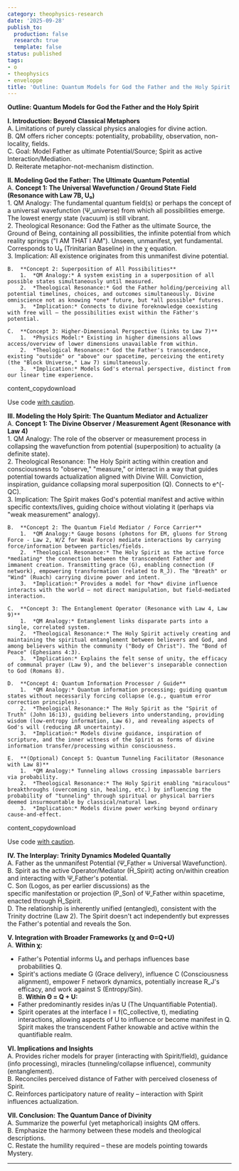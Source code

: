 ```yaml
---
category: theophysics-research
date: '2025-09-28'
publish_to:
  production: false
  research: true
  template: false
status: published
tags:
- o
- theophysics
- enveloppe
title: 'Outline: Quantum Models for God the Father and the Holy Spirit'
---
```

   
**Outline: Quantum Models for God the Father and the Holy Spirit**   
   
**I. Introduction: Beyond Classical Metaphors**     
A. Limitations of purely classical physics analogies for divine action.     
B. QM offers richer concepts: potentiality, probability, observation, non-locality, fields.     
C. Goal: Model Father as ultimate Potential/Source; Spirit as active Interaction/Mediation.     
D. Reiterate metaphor-not-mechanism distinction.   
   
**II. Modeling God the Father: The Ultimate Quantum Potential**     
A. **Concept 1: The Universal Wavefunction / Ground State Field (Resonance with Law 7B, U₀)**     
1. QM Analogy: The fundamental quantum field(s) or perhaps the concept of a universal wavefunction (Ψ_universe) from which all possibilities emerge. The lowest energy state (vacuum) is still vibrant.     
2. Theological Resonance: God the Father as the ultimate Source, the Ground of Being, containing all possibilities, the infinite potential from which reality springs ("I AM THAT I AM"). Unseen, unmanifest, yet fundamental. Corresponds to U₀ (Trinitarian Baseline) in the χ equation.     
3. Implication: All existence originates from this unmanifest divine potential.   
   
```
B.  **Concept 2: Superposition of All Possibilities**
    1.  *QM Analogy:* A system existing in a superposition of all possible states simultaneously until measured.
    2.  *Theological Resonance:* God the Father holding/perceiving all potential timelines, choices, and outcomes simultaneously. Divine omniscience not as knowing *one* future, but *all possible* futures.
    3.  *Implication:* Connects to divine foreknowledge coexisting with free will – the possibilities exist within the Father's potential.

C.  **Concept 3: Higher-Dimensional Perspective (Links to Law 7)**
    1.  *Physics Model:* Existing in higher dimensions allows access/overview of lower dimensions unavailable from within.
    2.  *Theological Resonance:* God the Father's transcendence, existing "outside" or "above" our spacetime, perceiving the entirety (the "Block Universe," Law 7) simultaneously.
    3.  *Implication:* Models God's eternal perspective, distinct from our linear time experience.
```
   
   
content_copydownload   
   
Use code [with caution](https://support.google.com/legal/answer/13505487).   
   
**III. Modeling the Holy Spirit: The Quantum Mediator and Actualizer**     
A. **Concept 1: The Divine Observer / Measurement Agent (Resonance with Law 4)**     
1. QM Analogy: The role of the observer or measurement process in collapsing the wavefunction from potential (superposition) to actuality (a definite state).     
2. Theological Resonance: The Holy Spirit acting within creation and consciousness to "observe," "measure," or interact in a way that guides potential towards actualization aligned with Divine Will. Conviction, inspiration, guidance collapsing moral superposition (Q). Connects to e^(-QC).     
3. Implication: The Spirit makes God's potential manifest and active within specific contexts/lives, guiding choice without violating it (perhaps via "weak measurement" analogy).   
   
```
B.  **Concept 2: The Quantum Field Mediator / Force Carrier**
    1.  *QM Analogy:* Gauge bosons (photons for EM, gluons for Strong Force - Law 2, W/Z for Weak Force) mediate interactions by carrying force/information between particles/fields.
    2.  *Theological Resonance:* The Holy Spirit as the active force *mediating* the connection between the transcendent Father and immanent creation. Transmitting grace (G), enabling connection (F network), empowering transformation (related to R_J). The "Breath" or "Wind" (Ruach) carrying divine power and intent.
    3.  *Implication:* Provides a model for *how* divine influence interacts with the world – not direct manipulation, but field-mediated interaction.

C.  **Concept 3: The Entanglement Operator (Resonance with Law 4, Law 9)**
    1.  *QM Analogy:* Entanglement links disparate parts into a single, correlated system.
    2.  *Theological Resonance:* The Holy Spirit actively creating and maintaining the spiritual entanglement between believers and God, and among believers within the community ("Body of Christ"). The "Bond of Peace" (Ephesians 4:3).
    3.  *Implication:* Explains the felt sense of unity, the efficacy of communal prayer (Law 9), and the believer's inseparable connection to God (Romans 8).

D.  **Concept 4: Quantum Information Processor / Guide**
    1.  *QM Analogy:* Quantum information processing; guiding quantum states without necessarily forcing collapse (e.g., quantum error correction principles).
    2.  *Theological Resonance:* The Holy Spirit as the "Spirit of Truth" (John 16:13), guiding believers into understanding, providing wisdom (low-entropy information, Law 6), and revealing aspects of God's will (reducing ΔR uncertainty).
    3.  *Implication:* Models divine guidance, inspiration of scripture, and the inner witness of the Spirit as forms of divine information transfer/processing within consciousness.

E.  **(Optional) Concept 5: Quantum Tunneling Facilitator (Resonance with Law 8)**
    1.  *QM Analogy:* Tunneling allows crossing impassable barriers via probability.
    2.  *Theological Resonance:* The Holy Spirit enabling "miraculous" breakthroughs (overcoming sin, healing, etc.) by influencing the probability of "tunneling" through spiritual or physical barriers deemed insurmountable by classical/natural laws.
    3.  *Implication:* Models divine power working beyond ordinary cause-and-effect.
```
   
   
content_copydownload   
   
Use code [with caution](https://support.google.com/legal/answer/13505487).   
   
**IV. The Interplay: Trinity Dynamics Modeled Quantally**     
A. Father as the unmanifest Potential (Ψ_Father ≈ Universal Wavefunction).     
B. Spirit as the active Operator/Mediator (Ĥ_Spirit) acting on/within creation and interacting with Ψ_Father's potential.     
C. Son (Logos, as per earlier discussions) as the specific manifestation or projection (P_Son) of Ψ_Father within spacetime, enacted through Ĥ_Spirit.     
D. The relationship is inherently unified (entangled), consistent with the Trinity doctrine (Law 2). The Spirit doesn't act independently but expresses the Father's potential and reveals the Son.   
   
**V. Integration with Broader Frameworks (χ and Θ=Q+U)**     
A. **Within χ:**     
* Father's Potential informs U₀ and perhaps influences base probabilities Q.     
* Spirit's actions mediate G (Grace delivery), influence C (Consciousness alignment), empower F network dynamics, potentially increase R_J's efficacy, and work against S (Entropy/Sin).     
B. **Within Θ = Q + U:**     
* Father predominantly resides in/as U (The Unquantifiable Potential).     
* Spirit operates at the interface I = f(C_collective, t), mediating interactions, allowing aspects of U to influence or become manifest in Q. Spirit makes the transcendent Father knowable and active within the quantifiable realm.   
   
**VI. Implications and Insights**     
A. Provides richer models for prayer (interacting with Spirit/field), guidance (info processing), miracles (tunneling/collapse influence), community (entanglement).     
B. Reconciles perceived distance of Father with perceived closeness of Spirit.     
C. Reinforces participatory nature of reality – interaction with Spirit influences actualization.   
   
**VII. Conclusion: The Quantum Dance of Divinity**     
A. Summarize the powerful (yet metaphorical) insights QM offers.     
B. Emphasize the harmony between these models and theological descriptions.     
C. Restate the humility required – these are models pointing towards Mystery.   
   
   
---